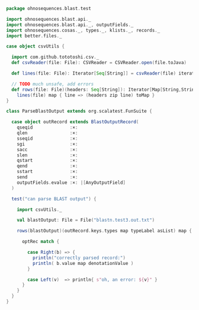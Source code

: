 
```scala
package ohnosequences.blast.test

import ohnosequences.blast.api._
import ohnosequences.blast.api._, outputFields._
import ohnosequences.cosas._, types._, klists._, records._
import better.files._

case object csvUtils {

  import com.github.tototoshi.csv._
  def csvReader(file: File): CSVReader = CSVReader.open(file.toJava)

  def lines(file: File): Iterator[Seq[String]] = csvReader(file) iterator

  // TODO much unsafe, add errors
  def rows(file: File)(headers: Seq[String]): Iterator[Map[String,String]] =
    lines(file) map { line => (headers zip line) toMap }
}

class ParseBlastOutput extends org.scalatest.FunSuite {

  case object outRecord extends BlastOutputRecord(
    qseqid              :×:
    qlen                :×:
    sseqid              :×:
    sgi                 :×:
    sacc                :×:
    slen                :×:
    qstart              :×:
    qend                :×:
    sstart              :×:
    send                :×:
    outputFields.evalue :×: |[AnyOutputField]
  )

  test("can parse BLAST output") {

    import csvUtils._

    val blastOutput: File = File("blastn.test3.out.txt")

    rows(blastOutput)(outRecord.keys.types map typeLabel asList) map { row => outRecord.parse(row) } foreach { optRec =>

      optRec match {

        case Right(b) => {
          println("correctly parsed record:")
          println( b.value map denotationValue )
        }

        case Left(v)  => println{ s"oh, an error: ${v}" }
      }
    }
  }
}

```




[test/scala/CommandGeneration.scala]: CommandGeneration.scala.md
[test/scala/OutputParsing.scala]: OutputParsing.scala.md
[test/scala/OutputFieldsSpecification.scala]: OutputFieldsSpecification.scala.md
[main/scala/api/outputFields.scala]: ../../main/scala/api/outputFields.scala.md
[main/scala/api/options.scala]: ../../main/scala/api/options.scala.md
[main/scala/api/package.scala]: ../../main/scala/api/package.scala.md
[main/scala/api/expressions.scala]: ../../main/scala/api/expressions.scala.md
[main/scala/api/commands/blastn.scala]: ../../main/scala/api/commands/blastn.scala.md
[main/scala/api/commands/blastp.scala]: ../../main/scala/api/commands/blastp.scala.md
[main/scala/api/commands/tblastx.scala]: ../../main/scala/api/commands/tblastx.scala.md
[main/scala/api/commands/tblastn.scala]: ../../main/scala/api/commands/tblastn.scala.md
[main/scala/api/commands/blastx.scala]: ../../main/scala/api/commands/blastx.scala.md
[main/scala/api/commands/makeblastdb.scala]: ../../main/scala/api/commands/makeblastdb.scala.md